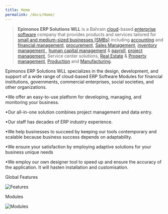 ```yaml
---
title: Home
permalink: /docs/Home/
---
```


> **Epimonos ERP Solutions WLL** is a Bahrain  [cloud](https://en.wikipedia.org/wiki/Cloud_computing)-based [enterprise software](https://en.wikipedia.org/wiki/Enterprise_software) company that provides products and services tailored for [small and medium-sized businesses (SMBs)](https://en.wikipedia.org/wiki/Small_and_medium-sized_enterprises) including [accounting](https://en.wikipedia.org/wiki/Accounting) and [financial management](https://en.wikipedia.org/wiki/Financial_management), [procurement](https://en.wikipedia.org/wiki/Procurement), [Sales Management](https://en.wikipedia.org/wiki/Sales_management), [inventory management ](https://en.wikipedia.org/wiki/Field_inventory_management), [human capital management](https://en.wikipedia.org/wiki/Human_capital_management) & [payroll](https://en.wikipedia.org/wiki/Payroll), [project management](https://en.wikipedia.org/wiki/Project_management), Service center solutions, [Real Estate](https://en.wikipedia.org/wiki/Real_estate) & [Property management](https://en.wikipedia.org/wiki/Property_management), [Production](https://en.wikipedia.org/wiki/Production_(economics)) and [Manufacturing](https://en.wikipedia.org/wiki/Production_(economics)).

Epimonos ERP Solutions WLL specializes in the design, development, and support of a wide range of cloud-based ERP Software Modules for financial institutions, governments, commercial enterprises, social societies, and other organizations.

•We offer an easy-to-use platform for developing, managing, and monitoring your business.

•Our all-in-one solution combines project management and data entry.

•Our staff has decades of ERP industry experience.

•We help businesses to succeed by keeping our tools contemporary and scalable because business success depends on adaptability.

•We ensure your satisfaction by employing adaptive solutions for your business unique needs

•We employ our own designer tool to speed up and ensure the accuracy of the application. It will hasten installation and customisation.

Global Features

![Features](..\images\Features.png)



Modules

![Modules](..\images\Modules.png)
